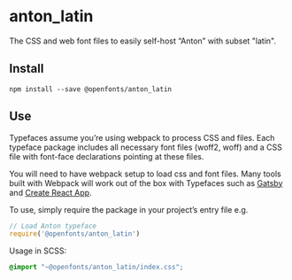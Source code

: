 
# anton_latin

The CSS and web font files to easily self-host “Anton” with subset "latin".

## Install

`npm install --save @openfonts/anton_latin`

## Use

Typefaces assume you’re using webpack to process CSS and files. Each typeface
package includes all necessary font files (woff2, woff) and a CSS file with
font-face declarations pointing at these files.

You will need to have webpack setup to load css and font files. Many tools built
with Webpack will work out of the box with Typefaces such as [Gatsby](https://github.com/gatsbyjs/gatsby)
and [Create React App](https://github.com/facebookincubator/create-react-app).

To use, simply require the package in your project’s entry file e.g.

```javascript
// Load Anton typeface
require('@openfonts/anton_latin')
```

Usage in SCSS:
```scss
@import "~@openfonts/anton_latin/index.css";
```
